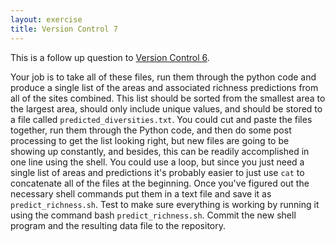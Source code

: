 ```yaml
---
layout: exercise
title: Version Control 7
---
```


This is a follow up question to
[Version Control 6](/exercises/Version-control-6).

Your job is to take all of these files, run them through the python code and
produce a single list of the areas and associated richness predictions from all
of the sites combined. This list should be sorted from the smallest area to the
largest area, should only include unique values, and should be stored to a file
called `predicted_diversities.txt`. You could cut and paste the files together,
run them through the Python code, and then do some post processing to get the
list looking right, but new files are going to be showing up constantly, and
besides, this can be readily accomplished in one line using the shell. You could
use a loop, but since you just need a single list of areas and predictions it's
probably easier to just use `cat` to concatenate all of the files at the
beginning. Once you've figured out the necessary shell commands put them in a
text file and save it as `predict_richness.sh`. Test to make sure everything is
working by running it using the command bash `predict_richness.sh`. Commit the
new shell program and the resulting data file to the repository.
